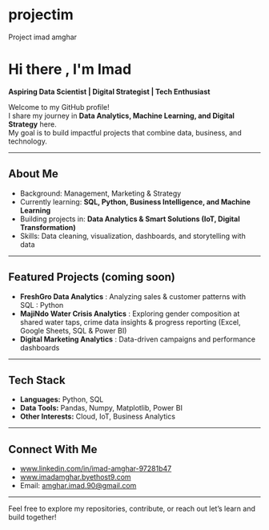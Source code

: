 # projectim
Project imad amghar
# Hi there  , I'm Imad

 **Aspiring Data Scientist | Digital Strategist | Tech Enthusiast**

Welcome to my GitHub profile!  
I share my journey in **Data Analytics, Machine Learning, and Digital Strategy** here.  
My goal is to build impactful projects that combine data, business, and technology.  

---

##  About Me
-   Background: Management, Marketing & Strategy  
-   Currently learning: **SQL, Python, Business Intelligence, and Machine Learning**  
-   Building projects in: **Data Analytics & Smart Solutions (IoT, Digital Transformation)**  
-   Skills: Data cleaning, visualization, dashboards, and storytelling with data  

---

##  Featured Projects (coming soon)
-  **FreshGro Data Analytics** : Analyzing sales & customer patterns with SQL : Python  
-  **MajiNdo Water Crisis Analytics** : Exploring gender composition at shared water taps, crime data insights & progress reporting (Excel, Google Sheets, SQL & Power BI)    
-  **Digital Marketing Analytics** : Data-driven campaigns and performance dashboards  

---

##  Tech Stack
- **Languages:** Python, SQL  
- **Data Tools:** Pandas, Numpy, Matplotlib, Power BI  
- **Other Interests:** Cloud, IoT, Business Analytics  

---

##  Connect With Me
-  www.linkedin.com/in/imad-amghar-97281b47 
-  www.imadamghar.byethost9.com 
-  Email: amghar.imad.90@gmail.com

---

Feel free to explore my repositories, contribute, or reach out  let’s learn and build together!
